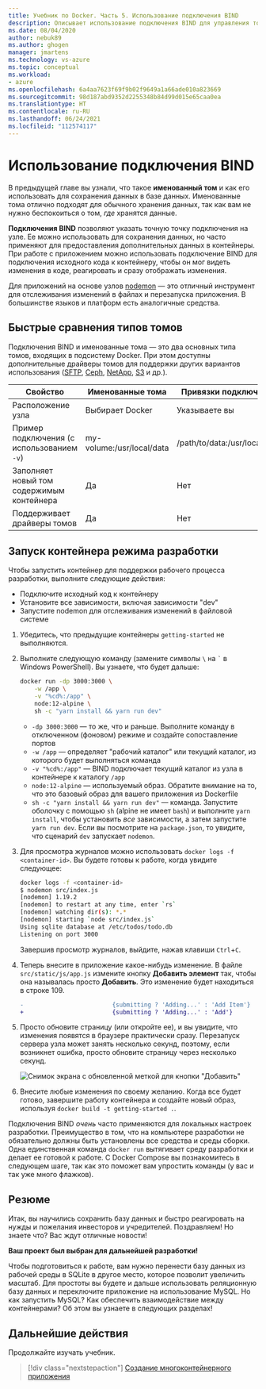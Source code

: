 ```yaml
---
title: Учебник по Docker. Часть 5. Использование подключения BIND
description: Описывает использование подключения BIND для управления точкой подключения на узле.
ms.date: 08/04/2020
author: nebuk89
ms.author: ghogen
manager: jmartens
ms.technology: vs-azure
ms.topic: conceptual
ms.workload:
- azure
ms.openlocfilehash: 6a4aa7623f69f9b02f9649a1a66ade010a823669
ms.sourcegitcommit: 98d187abd9352d2255348b84d99d015e65caa0ea
ms.translationtype: HT
ms.contentlocale: ru-RU
ms.lasthandoff: 06/24/2021
ms.locfileid: "112574117"
---
```

# <a name="use-bind-mounts"></a>Использование подключения BIND

В предыдущей главе вы узнали, что такое **именованный том** и как его использовать для сохранения данных в базе данных. Именованные тома отлично подходят для обычного хранения данных, так как вам не нужно беспокоиться о том, *где* хранятся данные.

**Подключения BIND** позволяют указать точную точку подключения на узле. Ее можно использовать для сохранения данных, но часто применяют для предоставления дополнительных данных в контейнеры. При работе с приложением можно использовать подключение BIND для подключения исходного кода к контейнеру, чтобы он мог видеть изменения в коде, реагировать и сразу отображать изменения.

Для приложений на основе узлов [nodemon](https://npmjs.com/package/nodemon) — это отличный инструмент для отслеживания изменений в файлах и перезапуска приложения. В большинстве языков и платформ есть аналогичные средства.

## <a name="quick-volume-type-comparisons"></a>Быстрые сравнения типов томов

Подключения BIND и именованные тома — это два основных типа томов, входящих в подсистему Docker. При этом доступны дополнительные драйверы томов для поддержки других вариантов использования ([SFTP](https://github.com/vieux/docker-volume-sshfs), [Ceph](https://ceph.com/geen-categorie/getting-started-with-the-docker-rbd-volume-plugin/), [NetApp](https://netappdvp.readthedocs.io/en/stable/), [S3](https://github.com/elementar/docker-s3-volume) и др.).

| Свойство | Именованные тома | Привязки подключений |
| -------- | ------------- | ----------- |
| Расположение узла | Выбирает Docker | Указываете вы |
| Пример подключения (с использованием `-v`) | my-volume:/usr/local/data | /path/to/data:/usr/local/data |
| Заполняет новый том содержимым контейнера | Да | Нет |
| Поддерживает драйверы томов | Да | Нет |

## <a name="start-a-dev-mode-container"></a>Запуск контейнера режима разработки

Чтобы запустить контейнер для поддержки рабочего процесса разработки, выполните следующие действия:

- Подключите исходный код к контейнеру
- Установите все зависимости, включая зависимости "dev"
- Запустите nodemon для отслеживания изменений в файловой системе

1. Убедитесь, что предыдущие контейнеры `getting-started` не выполняются.

1. Выполните следующую команду (замените символы ` \ ` на `` ` `` в Windows PowerShell). Вы узнаете, что будет дальше:

    ```bash
    docker run -dp 3000:3000 \
        -w /app \
        -v "%cd%:/app" \
        node:12-alpine \
        sh -c "yarn install && yarn run dev"
    ```

    - `-dp 3000:3000` — то же, что и раньше. Выполните команду в отключенном (фоновом) режиме и создайте сопоставление портов
    - `-w /app` — определяет "рабочий каталог" или текущий каталог, из которого будет выполняться команда
    - `-v "%cd%:/app"` — BIND подключает текущий каталог из узла в контейнере к каталогу `/app`
    - `node:12-alpine` — используемый образ. Обратите внимание на то, что это базовый образ для вашего приложения из Dockerfile
    - `sh -c "yarn install && yarn run dev"` — команда. Запустите оболочку с помощью `sh` (alpine не имеет `bash`) и выполните `yarn install`, чтобы установить *все* зависимости, а затем запустите `yarn run dev`. Если вы посмотрите на `package.json`, то увидите, что сценарий `dev` запускает `nodemon`.

1. Для просмотра журналов можно использовать `docker logs -f <container-id>`. Вы будете готовы к работе, когда увидите следующее:

    ```bash
    docker logs -f <container-id>
    $ nodemon src/index.js
    [nodemon] 1.19.2
    [nodemon] to restart at any time, enter `rs`
    [nodemon] watching dir(s): *.*
    [nodemon] starting `node src/index.js`
    Using sqlite database at /etc/todos/todo.db
    Listening on port 3000
    ```

    Завершив просмотр журналов, выйдите, нажав клавиши `Ctrl`+`C`.

1. Теперь внесите в приложение какое-нибудь изменение. В файле `src/static/js/app.js` измените кнопку **Добавить элемент** так, чтобы она называлась просто **Добавить**. Это изменение будет находиться в строке 109.

    ```diff
    -                         {submitting ? 'Adding...' : 'Add Item'}
    +                         {submitting ? 'Adding...' : 'Add'}
    ```

1. Просто обновите страницу (или откройте ее), и вы увидите, что изменения появятся в браузере практически сразу. Перезапуск сервера узла может занять несколько секунд, поэтому, если возникнет ошибка, просто обновите страницу через несколько секунд.

    ![Снимок экрана с обновленной меткой для кнопки "Добавить"](media/updated-add-button.png)

1. Внесите любые изменения по своему желанию. Когда все будет готово, завершите работу контейнера и создайте новый образ, используя `docker build -t getting-started .`.

Подключения BIND *очень* часто применяются для локальных настроек разработки. Преимущество в том, что на компьютере разработки не обязательно должны быть установлены все средства и среды сборки. Одна единственная команда `docker run` вытягивает среду разработки и делает ее готовой к работе. С Docker Compose вы познакомитесь в следующем шаге, так как это поможет вам упростить команды (у вас и так уже много флажков).

## <a name="recap"></a>Резюме

Итак, вы научились сохранить базу данных и быстро реагировать на нужды и пожелания инвесторов и учредителей. Поздравляем! Но знаете что? Вас ждут отличные новости!

**Ваш проект был выбран для дальнейшей разработки!**

Чтобы подготовиться к работе, вам нужно перенести базу данных из рабочей среды в SQLite в другое место, которое позволит увеличить масштаб. Для простоты вы будете и дальше использовать реляционную базу данных и переключите приложение на использование MySQL. Но как запустить MySQL? Как обеспечить взаимодействие между контейнерами? Об этом вы узнаете в следующих разделах!

## <a name="next-steps"></a>Дальнейшие действия

Продолжайте изучать учебник.

> [!div class="nextstepaction"]
> [Создание многоконтейнерного приложения](multi-container-apps.md)